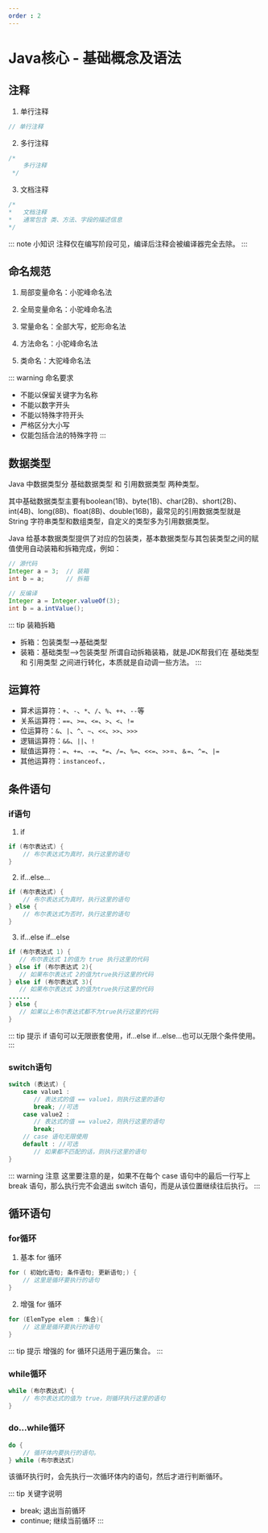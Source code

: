 ```yaml
---
order : 2
---
```

# Java核心 - 基础概念及语法

## 注释

1. 单行注释

```java
// 单行注释
```
2. 多行注释

```java
/*
    多行注释
 */
```
3. 文档注释
```java
/*
*   文档注释
*   通常包含 类、方法、字段的描述信息
*/
```
::: note 小知识
注释仅在编写阶段可见，编译后注释会被编译器完全去除。
:::

## 命名规范

1. 局部变量命名：小驼峰命名法

2. 全局变量命名：小驼峰命名法

3. 常量命名：全部大写，蛇形命名法

4. 方法命名：小驼峰命名法

5. 类命名：大驼峰命名法

::: warning 命名要求
- 不能以保留关键字为名称
- 不能以数字开头
- 不能以特殊字符开头
- 严格区分大小写
- 仅能包括合法的特殊字符
:::

## 数据类型

Java 中数据类型分 基础数据类型 和 引用数据类型 两种类型。

其中基础数据类型主要有boolean(1B)、byte(1B)、char(2B)、short(2B)、int(4B)、long(8B)、float(8B)、double(16B)，最常见的引用数据类型就是 String 字符串类型和数组类型，自定义的类型多为引用数据类型。

Java 给基本数据类型提供了对应的包装类，基本数据类型与其包装类型之间的赋值使用自动装箱和拆箱完成，例如：

```java
// 源代码
Integer a = 3;  // 装箱
int b = a;      // 拆箱

// 反编译
Integer a = Integer.valueOf(3);
int b = a.intValue();
```

::: tip 装箱拆箱
- 拆箱：包装类型——>基础类型
- 装箱：基础类型——>包装类型
所谓自动拆箱装箱，就是JDK帮我们在 基础类型 和 引用类型 之间进行转化，本质就是自动调一些方法。
:::

## 运算符

- 算术运算符：`+`、`-`、`*`、`/`、`%`、`++`、`--`等
- 关系运算符：`==`、`>=`、`<=`、`>`、`<`、`!=`
- 位运算符：`&`、`|`、`^`、`~`、`<<`、`>>`、`>>>`
- 逻辑运算符：`&&`、`||`、`!`
- 赋值运算符：`=`、`+=`、`-=`、`*=`、`/=`、`%=`、`<<=`、`>>`=、`＆=`、`^=`、`|=`
- 其他运算符：`instanceof`、`，`

## 条件语句

### if语句

1. if
```java
if (布尔表达式) {
    // 布尔表达式为真时，执行这里的语句
}
```
2. if...else...

```java
if (布尔表达式) {
    // 布尔表达式为真时，执行这里的语句
} else {
    // 布尔表达式为否时，执行这里的语句
}
```

3. if...else if...else
```java
if (布尔表达式 1) {
   // 布尔表达式 1的值为 true 执行这里的代码
} else if (布尔表达式 2){
   // 如果布尔表达式 2的值为true执行这里的代码
} else if (布尔表达式 3){
   // 如果布尔表达式 3的值为true执行这里的代码
......
} else {
   // 如果以上布尔表达式都不为true执行这里的代码
}
```
::: tip 提示
if 语句可以无限嵌套使用，if...else if...else...也可以无限个条件使用。
:::

### switch语句

```java
switch (表达式) {
    case value1 :
       // 表达式的值 == value1，则执行这里的语句
       break; //可选
    case value2 :
       // 表达式的值 == value2，则执行这里的语句
       break;
    // case 语句无限使用
    default : //可选
       // 如果都不匹配的话，则执行这里的语句
}
```

::: warning 注意
这里要注意的是，如果不在每个 case 语句中的最后一行写上 break 语句，那么执行完不会退出 switch 语句，而是从该位置继续往后执行。
:::


## 循环语句

### for循环

1. 基本 for 循环
```java
for ( 初始化语句; 条件语句; 更新语句;) {
    // 这里是循环要执行的语句
}
```
2. 增强 for 循环
```java
for (ElemType elem : 集合){
    // 这里是循环要执行的语句
}
```
::: tip 提示
增强的 for 循环只适用于遍历集合。
:::

### while循环

```java
while (布尔表达式) {
    // 布尔表达式的值为 true，则循环执行这里的语句
}
```

### do...while循环

```java
do {
    // 循环体内要执行的语句。
} while (布尔表达式)
```
该循环执行时，会先执行一次循环体内的语句，然后才进行判断循环。

::: tip 关键字说明
- break; 退出当前循环
- continue; 继续当前循环
:::
